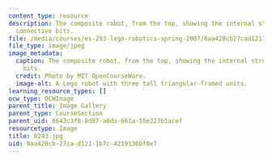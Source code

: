 ```yaml
---
content_type: resource
description: The composite robot, from the top, showing the internal structure and
  connective bits.
file: /media/courses/es-293-lego-robotics-spring-2007/8aa428cb27cad1211b7c4219136bf0e7_0243.jpg
file_type: image/jpeg
image_metadata:
  caption: The composite robot, from the top, showing the internal structure and connective
    bits.
  credit: Photo by MIT OpenCourseWare.
  image-alt: A Lego robot with three tall triangular-framed units.
learning_resource_types: []
ocw_type: OCWImage
parent_title: Image Gallery
parent_type: CourseSection
parent_uid: 6643c3f8-8d87-a6da-661a-55e223b1acef
resourcetype: Image
title: 0243.jpg
uid: 8aa428cb-27ca-d121-1b7c-4219136bf0e7
---
```

